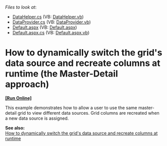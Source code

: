 <!-- default file list -->
*Files to look at*:

* [DataHelper.cs](./CS/App_Code/DataHelper.cs) (VB: [DataHelper.vb](./VB/App_Code/DataHelper.vb))
* [DataProvider.cs](./CS/App_Code/DataProvider.cs) (VB: [DataProvider.vb](./VB/App_Code/DataProvider.vb))
* [Default.aspx](./CS/Default.aspx) (VB: [Default.aspx](./VB/Default.aspx))
* [Default.aspx.cs](./CS/Default.aspx.cs) (VB: [Default.aspx.vb](./VB/Default.aspx.vb))
<!-- default file list end -->
# How to dynamically switch the grid's data source and recreate columns at runtime (the Master-Detail approach)
<!-- run online -->
**[[Run Online]](https://codecentral.devexpress.com/e4451/)**
<!-- run online end -->


<p>This example demonstrates how to allow a user to use the same master-detail grid to view different data sources. Grid columns are recreated when a new data source is assigned. </p><p><strong>See a</strong><strong>lso:</strong><br />
<a href="https://www.devexpress.com/Support/Center/p/E448">How to dynamically switch the grid's data source and recreate columns at runtime</a></p>

<br/>


